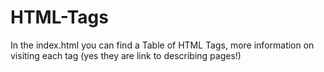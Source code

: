 # HTML-Tags
In the index.html you can find a Table of HTML Tags, more information on visiting each tag (yes they are link to describing pages!)
